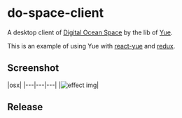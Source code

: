 # do-space-client

A desktop client of [Digital Ocean Space](TODO) by the lib of [Yue](https://github.com/yue/yue/).

This is an example of using Yue with [react-yue](https://github.com/oyyd/react-yue) and [redux](https://github.com/reactjs/react-redux).

## Screenshot

|osx|
|---|---|---|
|![effect img](TODO)|

## Release
